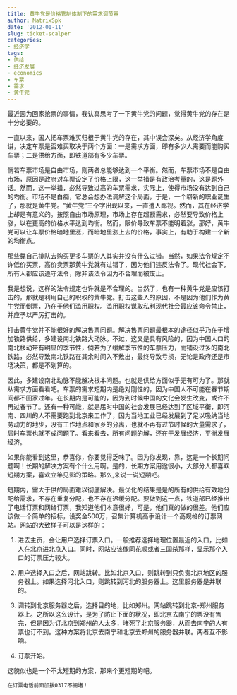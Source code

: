 ```yaml
---
title: 黄牛党是价格管制体制下的需求调节器
author: MatrixSpk
date: '2012-01-11'
slug: ticket-scalper
categories:
- 经济学
tags:
- 供给
- 经济发展
- economics
- 车票
- 需求
- 黄牛党
---
```

最近因为回家抢票的事情，我认真思考了一下黄牛党的问题，觉得黄牛党的存在是十分必要的。

一直以来，国人把车票难买归根于黄牛党的存在，其中误会深矣。从经济学角度讲，决定车票是否难买取决于两个方面：一是需求方面，即有多少人需要而能购买车票；二是供给方面，即铁道部有多少车票。

倘若车票市场是自由市场，则两者总能够达到一个平衡。然而，车票市场不是自由市场，原因是政府对车票设定了价格上限，这一举措是有政治考量的，这是题外话。然而，这一举措，必然导致过高的车票需求，实际上，使得市场没有达到自己的均衡。市场不是白痴，它总会想办法调解这个局面，于是，一个崭新的职业诞生了，那就是黄牛党。“黄牛党”三个字出现以来，一直遭人鄙视。然而，其在经济学上却是有意义的。按照自由市场原理，市场上存在超额需求，必然要导致价格上涨，以在更高的价格水平达到均衡。然而，限价导致车票不能明着涨，那好，黄牛党可以让车票价格暗地里涨，而暗地里涨上去的价格，事实上，有助于构建一个新的均衡点。

那些靠自己排队去购买更多车票的人其实并没有什么过错。当然，如果法令规定不许低价买票，高价卖票那黄牛党就有过错了，因为他们违反法令了。现代社会下，所有人都应该遵守法令，除非该法令因为不合理而被废止。

我是想说，这样的法令规定也许就是不合理的。当然了，也有一种黄牛党是应该打击的，那就是利用自己的职权的黄牛党。打击这些人的原因，不是因为他们作为黄牛党而倒票，乃在于他们滥用职权。滥用职权谋取私利现代社会最应该命令禁止，并应予以严厉打击的。

打击黄牛党并不能很好的解决售票问题。解决售票问题最根本的途径似乎乃在于增加铁路供给，多建设南北铁路大动脉。不过，这又是具有风险的，因为中国人口的南北移动带有明显的季节性，倘若为了缓解季节性的车票压力，而铺设过多的南北铁路，必然导致南北铁路在其余时间入不敷出，最终导致亏损，无论是政府还是市场决策，都是不划算的。

因此，多建设南北动脉不能解决根本问题。也就是供给方面似乎无有可为了。那就从需求方面看看吧。车票的需求短期内是绝对刚性的，因为中国人不可能在春节期间都不回家过年。在长期内是可能的，因为到时候中国的文化会发生改变，或许不再过春节了。还有一种可能，就是届时中国的社会发展已经达到了区域平衡，即河南、四川的人不需要跑到北京来工作了，因为当地工业已经发展到了足以吸纳当地劳动力的地步，没有工作地点和家乡的分离，也就不再有过节时候的大量需求了，届时车票也就不成问题了。看来看去，所有问题的解，还在于发展经济，平衡发展经济。

如果你能看到这里，恭喜你，你要觉得乏味了。因为你发现，靠，这是一个长期问题啊！长期的解决方案有个什么用啊。是的，长期方案用途很小，大部分人都喜欢短期方案，喜欢立竿见影的策略。那么,来说一说短期吧。

短期内，需大于供的局面难以彻底解决。最优化的结果是是的所有的供给有效地分配给需求，不存在重复分配，也不存在迟缓分配。要做到这一点，铁道部已经推出了电话订票和网络订票，我知道他们本意很好，可是，他们真的做的很差。他们应该做一个简单的招标，设奖金500万，召集计算机高手设计一个高规格的订票网站。网站的大致样子可以是这样的：
	
  1. 进去主页，会让用户选择订票入口。一般推荐选择地理位置最近的入口，比如人在北京进北京入口。同时，网站应该像同花顺或者三国杀那样，显示那个入口的订票压力较大。

	
  2. 用户选择入口之后，网站跳转。比如北京入口，则跳转到只负责北京地区的服务器上。如果选择河北入口，则跳转到河北的服务器上。这里服务器是并联的。

	
  3. 调转到北京服务器之后，选择目的地，比如郑州。网站跳转到北京-郑州服务器上。之所以这么设计，是为了防止下面的状况，即北京去南宁的票没有售完，但是因为订北京到郑州的人太多，堵死了北京服务器，从而去南宁的人有票也订不到。这种方案将北京去南宁和北京去郑州的服务器并联。两者互不影响。

	
  4. 订票开始。

这貌似也是一个不太短期的方案，那来个更短期的吧。
    
    在订票电话前面加拨0317不拥堵！
